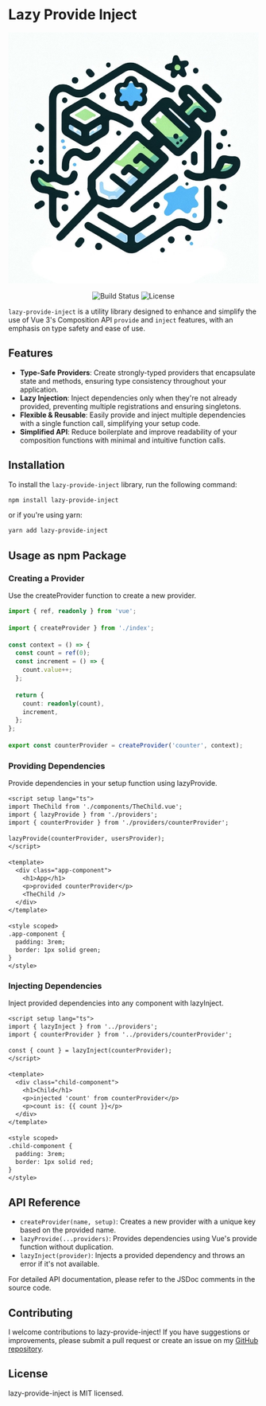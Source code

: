 # Lazy Provide Inject

<p align="center">
  <img src="./images/Image_20231124_204736_241.jpeg" alt="Lazy Provide Inject Logo">
</p>

<p align="center">
  <img src="https://img.shields.io/badge/build-passing-brightgreen" alt="Build Status">
  <img src="https://img.shields.io/badge/license-MIT-blue" alt="License">
</p>

`lazy-provide-inject` is a utility library designed to enhance and simplify the use of Vue 3's Composition API `provide` and `inject` features, with an emphasis on type safety and ease of use.

## Features

- **Type-Safe Providers**: Create strongly-typed providers that encapsulate state and methods, ensuring type consistency throughout your application.
- **Lazy Injection**: Inject dependencies only when they're not already provided, preventing multiple registrations and ensuring singletons.
- **Flexible & Reusable**: Easily provide and inject multiple dependencies with a single function call, simplifying your setup code.
- **Simplified API**: Reduce boilerplate and improve readability of your composition functions with minimal and intuitive function calls.

## Installation

To install the `lazy-provide-inject` library, run the following command:

```bash
npm install lazy-provide-inject
```

or if you're using yarn:

```bash
yarn add lazy-provide-inject
```

## Usage as npm Package

### Creating a Provider

Use the createProvider function to create a new provider.

```ts
import { ref, readonly } from 'vue';

import { createProvider } from './index';

const context = () => {
  const count = ref(0);
  const increment = () => {
    count.value++;
  };

  return {
    count: readonly(count),
    increment,
  };
};

export const counterProvider = createProvider('counter', context);
```

### Providing Dependencies

Provide dependencies in your setup function using lazyProvide.

```vue
<script setup lang="ts">
import TheChild from './components/TheChild.vue';
import { lazyProvide } from './providers';
import { counterProvider } from './providers/counterProvider';

lazyProvide(counterProvider, usersProvider);
</script>

<template>
  <div class="app-component">
    <h1>App</h1>
    <p>provided counterProvider</p>
    <TheChild />
  </div>
</template>

<style scoped>
.app-component {
  padding: 3rem;
  border: 1px solid green;
}
</style>
```

### Injecting Dependencies

Inject provided dependencies into any component with lazyInject.

```vue
<script setup lang="ts">
import { lazyInject } from '../providers';
import { counterProvider } from '../providers/counterProvider';

const { count } = lazyInject(counterProvider);
</script>

<template>
  <div class="child-component">
    <h1>Child</h1>
    <p>injected 'count' from counterProvider</p>
    <p>count is: {{ count }}</p>
  </div>
</template>

<style scoped>
.child-component {
  padding: 3rem;
  border: 1px solid red;
}
</style>
```

## API Reference

- `createProvider(name, setup)`: Creates a new provider with a unique key based on the provided name.
- `lazyProvide(...providers)`: Provides dependencies using Vue's provide function without duplication.
- `lazyInject(provider)`: Injects a provided dependency and throws an error if it's not available.

For detailed API documentation, please refer to the JSDoc comments in the source code.

## Contributing

I welcome contributions to lazy-provide-inject!
If you have suggestions or improvements, please submit a pull request or create an issue on my [GitHub repository](https://github.com/aose-yuu/lazy-provide-inject).

## License

lazy-provide-inject is MIT licensed.
